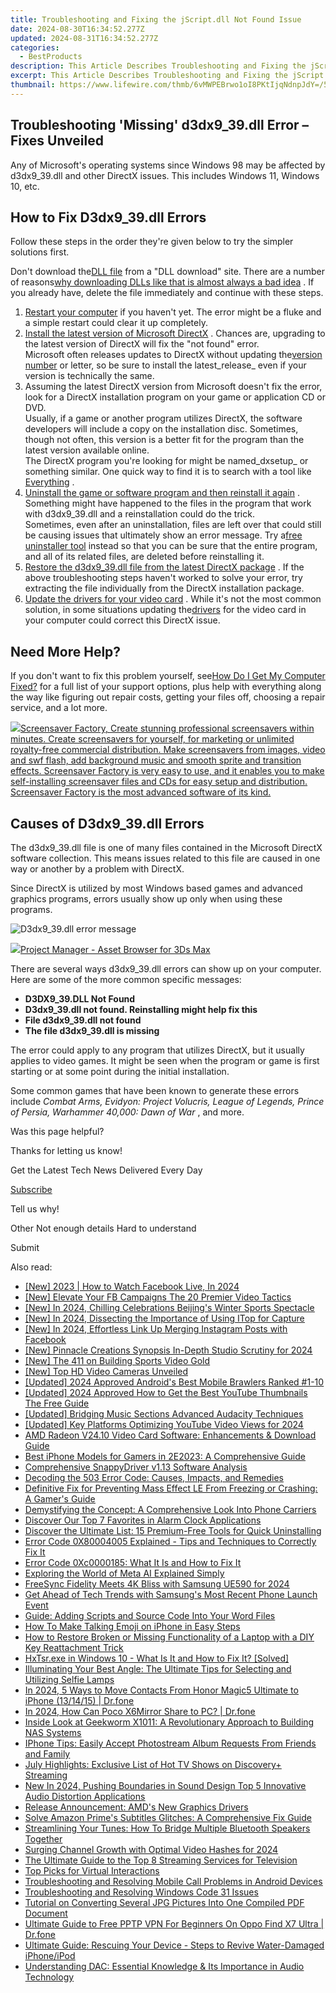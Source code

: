 ```yaml
---
title: Troubleshooting and Fixing the jScript.dll Not Found Issue
date: 2024-08-30T16:34:52.277Z
updated: 2024-08-31T16:34:52.277Z
categories:
  - BestProducts
description: This Article Describes Troubleshooting and Fixing the jScript.dll Not Found Issue
excerpt: This Article Describes Troubleshooting and Fixing the jScript.dll Not Found Issue
thumbnail: https://www.lifewire.com/thmb/6vMWPEBrwo1oI8PKtIjqNdnpJdY=/540x405/filters:no_upscale():max_bytes(150000):strip_icc():format(webp)/jscript-dll-error-message-5ae75dc943a1030036d18dfc.png
---
```


## Troubleshooting 'Missing' d3dx9_39.dll Error – Fixes Unveiled
 Any of Microsoft's operating systems since Windows 98 may be affected by d3dx9\_39.dll and other DirectX issues. This includes Windows 11, Windows 10, etc.  

## How to Fix D3dx9\_39.dll Errors

 Follow these steps in the order they're given below to try the simpler solutions first.

 Don't download the[DLL file](https://www.lifewire.com/what-is-a-dll-file-2625852) from a "DLL download" site. There are a number of reasons[why downloading DLLs like that is almost always a bad idea](https://www.lifewire.com/important-reasons-not-to-download-dll-files-2624455) . If you already have, delete the file immediately and continue with these steps.

1. [Restart your computer](https://www.lifewire.com/how-to-reboot-a-computer-2624568) if you haven't yet. The error might be a fluke and a simple restart could clear it up completely.
2. [Install the latest version of Microsoft DirectX](https://www.lifewire.com/how-to-download-install-directx-2624489) . Chances are, upgrading to the latest version of DirectX will fix the "not found" error.  
 Microsoft often releases updates to DirectX without updating the[version number](https://www.lifewire.com/version-number-2626043) or letter, so be sure to install the latest_release_ even if your version is technically the same.
3. Assuming the latest DirectX version from Microsoft doesn't fix the error, look for a DirectX installation program on your game or application CD or DVD.  
 Usually, if a game or another program utilizes DirectX, the software developers will include a copy on the installation disc. Sometimes, though not often, this version is a better fit for the program than the latest version available online.  
 The DirectX program you're looking for might be named_dxsetup_ or something similar. One quick way to find it is to search with a tool like [Everything](https://www.voidtools.com/) .
4. [Uninstall the game or software program and then reinstall it again](https://www.lifewire.com/what-is-the-proper-way-to-reinstall-a-software-program-2624478) . Something might have happened to the files in the program that work with d3dx9\_39.dll and a reinstallation could do the trick.  
 Sometimes, even after an uninstallation, files are left over that could still be causing issues that ultimately show an error message. Try a[free uninstaller tool](https://www.lifewire.com/free-uninstaller-programs-2625188) instead so that you can be sure that the entire program, and all of its related files, are deleted before reinstalling it.
5. [Restore the d3dx9_39.dll file from the latest DirectX package](https://www.lifewire.com/how-to-restore-a-missing-directx-dll-file-2624516) . If the above troubleshooting steps haven't worked to solve your error, try extracting the file individually from the DirectX installation package.
6. [Update the drivers for your video card](https://www.lifewire.com/how-to-update-drivers-in-windows-2619214) . While it's not the most common solution, in some situations updating the[drivers](https://www.lifewire.com/what-is-a-device-driver-2625796) for the video card in your computer could correct this DirectX issue.

## Need More Help?

 If you don't want to fix this problem yourself, see[How Do I Get My Computer Fixed?](https://www.lifewire.com/how-do-i-get-my-computer-fixed-2625167) for a full list of your support options, plus help with everything along the way like figuring out repair costs, getting your files off, choosing a repair service, and a lot more.

<!-- affiliate ads begin -->
<a href="https://secure.2checkout.com/order/checkout.php?PRODS=194977&QTY=1&AFFILIATE=108875&CART=1"><img src="https://www.blumentals.net/scrfactory/images/screensaver-software.png" border="0">Screensaver Factory, Create stunning professional screensavers within minutes. Create screensavers for yourself, for marketing or unlimited royalty-free commercial distribution. Make screensavers from images, video and swf flash, add background music and smooth sprite and transition effects. Screensaver Factory is very easy to use, and it enables you to make self-installing screensaver files and CDs for easy setup and distribution. Screensaver Factory is the most advanced software of its kind.</a>
<!-- affiliate ads end -->
## Causes of D3dx9\_39.dll Errors

 The d3dx9\_39.dll file is one of many files contained in the Microsoft DirectX software collection. This means issues related to this file are caused in one way or another by a problem with DirectX.

 Since DirectX is utilized by most Windows based games and advanced graphics programs, errors usually show up only when using these programs.

![D3dx9_39.dll error message](https://www.lifewire.com/thmb/31gMna-gNNmp9s94SfcwgeSvU_c=/1500x0/filters:no_upscale():max_bytes(150000):strip_icc():format(webp)/d3dx9_39-dll-error-message-59b27a1ec4124400107693a8.png)

<!-- affiliate ads begin -->
<a href="https://secure.2checkout.com/order/checkout.php?PRODS=4709458&QTY=1&AFFILIATE=108875&CART=1"><img src="https://3d-kstudio.com/wp-content/uploads/2019/10/Project-Manager-version-3-1600x900-768x419.jpg" border="0">Project Manager - Asset Browser for 3Ds Max</a>
<!-- affiliate ads end -->
 There are several ways d3dx9\_39.dll errors can show up on your computer. Here are some of the more common specific messages:

* **D3DX9\_39.DLL Not Found**
* **D3dx9\_39.dll not found. Reinstalling might help fix this**
* **File d3dx9\_39.dll not found**
* **The file d3dx9\_39.dll is missing**

 The error could apply to any program that utilizes DirectX, but it usually applies to video games. It might be seen when the program or game is first starting or at some point during the initial installation.

 Some common games that have been known to generate these errors include _Combat Arms, Evidyon: Project Volucris, League of Legends, Prince of Persia, Warhammer 40,000: Dawn of War_ , and more.

Was this page helpful?

Thanks for letting us know!

 Get the Latest Tech News Delivered Every Day

[Subscribe](https://www.lifewire.com/#)

Tell us why!

 Other  Not enough details  Hard to understand

 Submit

<ins class="adsbygoogle"
     style="display:block"
     data-ad-format="autorelaxed"
     data-ad-client="ca-pub-7571918770474297"
     data-ad-slot="1223367746"></ins>



<ins class="adsbygoogle"
     style="display:block"
     data-ad-client="ca-pub-7571918770474297"
     data-ad-slot="8358498916"
     data-ad-format="auto"
     data-full-width-responsive="true"></ins>

<span class="atpl-alsoreadstyle">Also read:</span>
<div><ul>
<li><a href="https://facebook-video-content.techidaily.com/new-2023-how-to-watch-facebook-live-in-2024/"><u>[New] 2023 | How to Watch Facebook Live, In 2024</u></a></li>
<li><a href="https://facebook-clips.techidaily.com/new-elevate-your-fb-campaigns-the-20-premier-video-tactics/"><u>[New] Elevate Your FB Campaigns  The 20 Premier Video Tactics</u></a></li>
<li><a href="https://article-posts.techidaily.com/new-in-2024-chilling-celebrations-beijings-winter-sports-spectacle/"><u>[New] In 2024, Chilling Celebrations  Beijing's Winter Sports Spectacle</u></a></li>
<li><a href="https://screen-mirroring-recording.techidaily.com/new-in-2024-dissecting-the-importance-of-using-itop-for-capture/"><u>[New] In 2024, Dissecting the Importance of Using ITop for Capture</u></a></li>
<li><a href="https://instagram-videos.techidaily.com/new-in-2024-effortless-link-up-merging-instagram-posts-with-facebook/"><u>[New] In 2024, Effortless Link Up  Merging Instagram Posts with Facebook</u></a></li>
<li><a href="https://fox-friendly.techidaily.com/new-pinnacle-creations-synopsis-in-depth-studio-scrutiny-for-2024/"><u>[New] Pinnacle Creations Synopsis  In-Depth Studio Scrutiny for 2024</u></a></li>
<li><a href="https://facebook-record-videos.techidaily.com/new-the-411-on-building-sports-video-gold/"><u>[New] The 411 on Building Sports Video Gold</u></a></li>
<li><a href="https://some-skills.techidaily.com/new-top-hd-video-cameras-unveiled/"><u>[New] Top HD Video Cameras Unveiled</u></a></li>
<li><a href="https://screen-capture.techidaily.com/updated-2024-approved-androids-best-mobile-brawlers-ranked-1-10/"><u>[Updated] 2024 Approved  Android's Best Mobile Brawlers Ranked #1-10</u></a></li>
<li><a href="https://eaxpv-info.techidaily.com/updated-2024-approved-how-to-get-the-best-youtube-thumbnails-the-free-guide/"><u>[Updated] 2024 Approved  How to Get the Best YouTube Thumbnails  The Free Guide</u></a></li>
<li><a href="https://extra-tips.techidaily.com/updated-bridging-music-sections-advanced-audacity-techniques/"><u>[Updated] Bridging Music Sections  Advanced Audacity Techniques</u></a></li>
<li><a href="https://fox-http.techidaily.com/updated-key-platforms-optimizing-youtube-video-views-for-2024/"><u>[Updated] Key Platforms Optimizing YouTube Video Views for 2024</u></a></li>
<li><a href="https://tech-recovery.techidaily.com/amd-radeon-v2410-video-card-software-enhancements-and-download-guide/"><u>AMD Radeon V24.10 Video Card Software: Enhancements & Download Guide</u></a></li>
<li><a href="https://tech-recovery.techidaily.com/best-iphone-models-for-gamers-in-2e2023-a-comprehensive-guide/"><u>Best iPhone Models for Gamers in 2E2023: A Comprehensive Guide</u></a></li>
<li><a href="https://tech-recovery.techidaily.com/comprehensive-snappydriver-v113-software-analysis/"><u>Comprehensive SnappyDriver v1.13 Software Analysis</u></a></li>
<li><a href="https://tech-recovery.techidaily.com/decoding-the-503-error-code-causes-impacts-and-remedies/"><u>Decoding the 503 Error Code: Causes, Impacts, and Remedies</u></a></li>
<li><a href="https://win-solutions.techidaily.com/definitive-fix-for-preventing-mass-effect-le-from-freezing-or-crashing-a-gamers-guide/"><u>Definitive Fix for Preventing Mass Effect LE From Freezing or Crashing: A Gamer's Guide</u></a></li>
<li><a href="https://tech-recovery.techidaily.com/demystifying-the-concept-a-comprehensive-look-into-phone-carriers/"><u>Demystifying the Concept: A Comprehensive Look Into Phone Carriers</u></a></li>
<li><a href="https://tech-recovery.techidaily.com/discover-our-top-7-favorites-in-alarm-clock-applications/"><u>Discover Our Top 7 Favorites in Alarm Clock Applications</u></a></li>
<li><a href="https://tech-recovery.techidaily.com/discover-the-ultimate-list-15-premium-free-tools-for-quick-uninstalling/"><u>Discover the Ultimate List: 15 Premium-Free Tools for Quick Uninstalling</u></a></li>
<li><a href="https://tech-recovery.techidaily.com/error-code-0x80004005-explained-tips-and-techniques-to-correctly-fix-it/"><u>Error Code 0X80004005 Explained - Tips and Techniques to Correctly Fix It</u></a></li>
<li><a href="https://tech-recovery.techidaily.com/error-code-0xc0000185-what-it-is-and-how-to-fix-it/"><u>Error Code 0Xc0000185: What It Is and How to Fix It</u></a></li>
<li><a href="https://tech-recovery.techidaily.com/exploring-the-world-of-meta-ai-explained-simply/"><u>Exploring the World of Meta AI Explained Simply</u></a></li>
<li><a href="https://some-techniques.techidaily.com/freesync-fidelity-meets-4k-bliss-with-samsung-ue590-for-2024/"><u>FreeSync Fidelity Meets 4K Bliss with Samsung UE590 for 2024</u></a></li>
<li><a href="https://tech-recovery.techidaily.com/get-ahead-of-tech-trends-with-samsungs-most-recent-phone-launch-event/"><u>Get Ahead of Tech Trends with Samsung's Most Recent Phone Launch Event</u></a></li>
<li><a href="https://tech-recovery.techidaily.com/guide-adding-scripts-and-source-code-into-your-word-files/"><u>Guide: Adding Scripts and Source Code Into Your Word Files</u></a></li>
<li><a href="https://ai-topics.techidaily.com/how-to-make-talking-emoji-on-iphone-in-easy-steps/"><u>How To Make Talking Emoji on iPhone in Easy Steps</u></a></li>
<li><a href="https://tech-recovery.techidaily.com/how-to-restore-broken-or-missing-functionality-of-a-laptop-with-a-diy-key-reattachment-trick/"><u>How to Restore Broken or Missing Functionality of a Laptop with a DIY Key Reattachment Trick</u></a></li>
<li><a href="https://techtrends.techidaily.com/hxtsrexe-in-windows-10-what-is-it-and-how-to-fix-it-solved/"><u>HxTsr.exe in Windows 10 - What Is It and How to Fix It? [Solved]</u></a></li>
<li><a href="https://tech-recovery.techidaily.com/illuminating-your-best-angle-the-ultimate-tips-for-selecting-and-utilizing-selfie-lamps/"><u>Illuminating Your Best Angle: The Ultimate Tips for Selecting and Utilizing Selfie Lamps</u></a></li>
<li><a href="https://android-transfer.techidaily.com/in-2024-5-ways-to-move-contacts-from-honor-magic5-ultimate-to-iphone-131415-drfone-by-drfone-transfer-from-android-transfer-from-android/"><u>In 2024, 5 Ways to Move Contacts From Honor Magic5 Ultimate to iPhone (13/14/15) | Dr.fone</u></a></li>
<li><a href="https://screen-mirror.techidaily.com/in-2024-how-can-poco-x6mirror-share-to-pc-drfone-by-drfone-android/"><u>In 2024, How Can Poco X6Mirror Share to PC? | Dr.fone</u></a></li>
<li><a href="https://hardware-updates.techidaily.com/inside-look-at-geekworm-x1011-a-revolutionary-approach-to-building-nas-systems/"><u>Inside Look at Geekworm X1011: A Revolutionary Approach to Building NAS Systems</u></a></li>
<li><a href="https://tech-recovery.techidaily.com/iphone-tips-easily-accept-photostream-album-requests-from-friends-and-family/"><u>IPhone Tips: Easily Accept Photostream Album Requests From Friends and Family</u></a></li>
<li><a href="https://tech-recovery.techidaily.com/july-highlights-exclusive-list-of-hot-tv-shows-on-discoveryplus-streaming/"><u>July Highlights: Exclusive List of Hot TV Shows on Discovery+ Streaming</u></a></li>
<li><a href="https://sound-tweaking.techidaily.com/new-in-2024-pushing-boundaries-in-sound-design-top-5-innovative-audio-distortion-applications/"><u>New In 2024, Pushing Boundaries in Sound Design Top 5 Innovative Audio Distortion Applications</u></a></li>
<li><a href="https://driver-install.techidaily.com/release-announcement-amds-new-graphics-drivers/"><u>Release Announcement: AMD's New Graphics Drivers</u></a></li>
<li><a href="https://tech-recovery.techidaily.com/solve-amazon-primes-subtitles-glitches-a-comprehensive-fix-guide/"><u>Solve Amazon Prime's Subtitles Glitches: A Comprehensive Fix Guide</u></a></li>
<li><a href="https://tech-recovery.techidaily.com/streamlining-your-tunes-how-to-bridge-multiple-bluetooth-speakers-together/"><u>Streamlining Your Tunes: How To Bridge Multiple Bluetooth Speakers Together</u></a></li>
<li><a href="https://facebook-video-share.techidaily.com/surging-channel-growth-with-optimal-video-hashes-for-2024/"><u>Surging Channel Growth with Optimal Video Hashes for 2024</u></a></li>
<li><a href="https://tech-recovery.techidaily.com/the-ultimate-guide-to-the-top-8-streaming-services-for-television/"><u>The Ultimate Guide to the Top 8 Streaming Services for Television</u></a></li>
<li><a href="https://facebook.techidaily.com/top-picks-for-virtual-interactions/"><u>Top Picks for Virtual Interactions</u></a></li>
<li><a href="https://tech-recovery.techidaily.com/troubleshooting-and-resolving-mobile-call-problems-in-android-devices/"><u>Troubleshooting and Resolving Mobile Call Problems in Android Devices</u></a></li>
<li><a href="https://tech-recovery.techidaily.com/troubleshooting-and-resolving-windows-code-31-issues/"><u>Troubleshooting and Resolving Windows Code 31 Issues</u></a></li>
<li><a href="https://tech-recovery.techidaily.com/tutorial-on-converting-several-jpg-pictures-into-one-compiled-pdf-document/"><u>Tutorial on Converting Several JPG Pictures Into One Compiled PDF Document</u></a></li>
<li><a href="https://fake-location.techidaily.com/ultimate-guide-to-free-pptp-vpn-for-beginners-on-oppo-find-x7-ultra-drfone-by-drfone-virtual-android/"><u>Ultimate Guide to Free PPTP VPN For Beginners On Oppo Find X7 Ultra | Dr.fone</u></a></li>
<li><a href="https://tech-recovery.techidaily.com/ultimate-guide-rescuing-your-device-steps-to-revive-water-damaged-iphoneipod/"><u>Ultimate Guide: Rescuing Your Device - Steps to Revive Water-Damaged iPhone/iPod</u></a></li>
<li><a href="https://tech-recovery.techidaily.com/understanding-dac-essential-knowledge-and-its-importance-in-audio-technology/"><u>Understanding DAC: Essential Knowledge & Its Importance in Audio Technology</u></a></li>
</ul></div>
